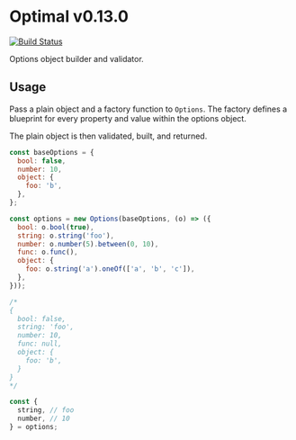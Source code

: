 # Optimal v0.13.0
[![Build Status](https://travis-ci.org/milesj/optimal.svg?branch=master)](https://travis-ci.org/milesj/optimal)

Options object builder and validator.

## Usage

Pass a plain object and a factory function to `Options`. The factory defines a
blueprint for every property and value within the options object.

The plain object is then validated, built, and returned.

```js
const baseOptions = {
  bool: false,
  number: 10,
  object: {
    foo: 'b',
  },
};

const options = new Options(baseOptions, (o) => ({
  bool: o.bool(true),
  string: o.string('foo'),
  number: o.number(5).between(0, 10),
  func: o.func(),
  object: {
    foo: o.string('a').oneOf(['a', 'b', 'c']),
  },
}));

/*
{
  bool: false,
  string: 'foo',
  number: 10,
  func: null,
  object: {
    foo: 'b',
  }
}
*/

const {
  string, // foo
  number, // 10
} = options;
```
